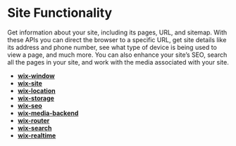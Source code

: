 # Site Functionality

Get information about your site, including its pages, URL, and sitemap. With these APIs you can direct the browser to a specific URL, get site details like its address and phone number, see what type of device is being used to view a page, and much more. You can also enhance your site’s SEO, search all the pages in your site, and work with the media associated with your site.

*   **[wix-window](https://www.wix.com/corvid/reference/wix-window.html)**
*   **[wix-site](https://www.wix.com/corvid/reference/wix-site.html)**
*   **[wix-location](https://www.wix.com/corvid/reference/wix-location.html)**
*   **[wix-storage](https://www.wix.com/corvid/reference/wix-storage.html)**
*   **[wix-seo](https://www.wix.com/corvid/reference/wix-seo)**
*   **[wix-media-backend](https://www.wix.com/corvid/reference/wix-media-backend)**
*   **[wix-router](https://www.wix.com/corvid/reference/wix-router)**
*   **[wix-search](https://www.wix.com/corvid/reference/wix-search)**
*   **[wix-realtime](https://www.wix.com/corvid/reference/wix-realtime)**
